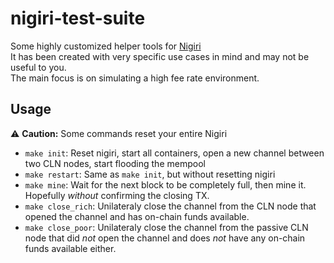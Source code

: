 # nigiri-test-suite
Some highly customized helper tools for [Nigiri](https://github.com/vulpemventures/nigiri)  
It has been created with very specific use cases in mind and may not be useful to you.  
The main focus is on simulating a high fee rate environment.

## Usage
⚠️ **Caution:** Some commands reset your entire Nigiri
 - `make init`: Reset nigiri, start all containers, open a new channel between two CLN nodes, start flooding the mempool
 - `make restart`: Same as `make init`, but without resetting nigiri
 - `make mine`: Wait for the next block to be completely full, then mine it. Hopefully *without* confirming the closing TX.
 - `make close_rich`: Unilateraly close the channel from the CLN node that opened the channel and has on-chain funds available.
 - `make close_poor`: Unilateraly close the channel from the passive CLN node that did *not* open the channel and does *not* have any on-chain funds available either.


